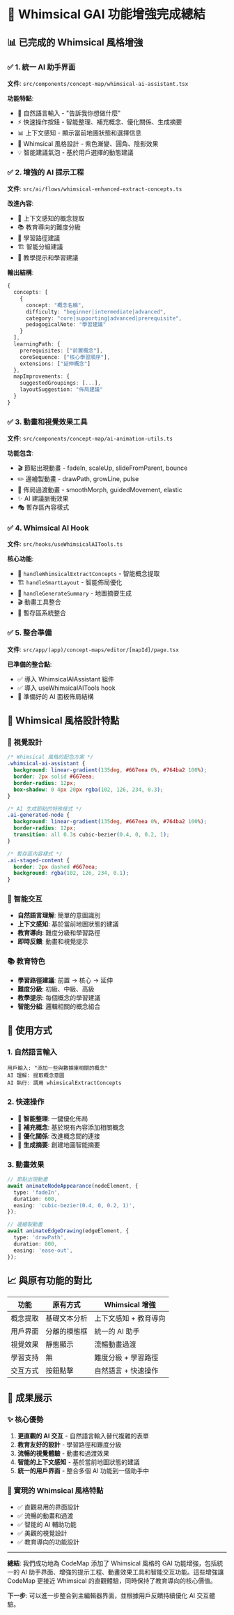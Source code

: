 # 🎨 Whimsical GAI 功能增強完成總結

## 📊 **已完成的 Whimsical 風格增強**

### ✅ **1. 統一 AI 助手界面**

**文件**: `src/components/concept-map/whimsical-ai-assistant.tsx`

**功能特點**:

- 🎯 自然語言輸入 - "告訴我你想做什麼"
- ⚡ 快速操作按鈕 - 智能整理、補充概念、優化關係、生成摘要
- 📊 上下文感知 - 顯示當前地圖狀態和選擇信息
- 🎨 Whimsical 風格設計 - 紫色漸變、圓角、陰影效果
- 💡 智能建議氣泡 - 基於用戶選擇的動態建議

### ✅ **2. 增強的 AI 提示工程**

**文件**: `src/ai/flows/whimsical-enhanced-extract-concepts.ts`

**改進內容**:

- 🧠 上下文感知的概念提取
- 📚 教育導向的難度分級
- 🎯 學習路徑建議
- 🏗️ 智能分組建議
- 📝 教學提示和學習建議

**輸出結構**:

```typescript
{
  concepts: [
    {
      concept: "概念名稱",
      difficulty: "beginner|intermediate|advanced",
      category: "core|supporting|advanced|prerequisite",
      pedagogicalNote: "學習建議"
    }
  ],
  learningPath: {
    prerequisites: ["前置概念"],
    coreSequence: ["核心學習順序"],
    extensions: ["延伸概念"]
  },
  mapImprovements: {
    suggestedGroupings: [...],
    layoutSuggestion: "佈局建議"
  }
}
```

### ✅ **3. 動畫和視覺效果工具**

**文件**: `src/components/concept-map/ai-animation-utils.ts`

**功能包含**:

- 🎬 節點出現動畫 - fadeIn, scaleUp, slideFromParent, bounce
- ✏️ 邊繪製動畫 - drawPath, growLine, pulse
- 🔄 佈局過渡動畫 - smoothMorph, guidedMovement, elastic
- ✨ AI 建議脈衝效果
- 🎭 暫存區內容樣式

### ✅ **4. Whimsical AI Hook**

**文件**: `src/hooks/useWhimsicalAITools.ts`

**核心功能**:

- 🎨 `handleWhimsicalExtractConcepts` - 智能概念提取
- 🏗️ `handleSmartLayout` - 智能佈局優化
- 📝 `handleGenerateSummary` - 地圖摘要生成
- 🎬 動畫工具整合
- 🔄 暫存區系統整合

### ✅ **5. 整合準備**

**文件**: `src/app/(app)/concept-maps/editor/[mapId]/page.tsx`

**已準備的整合點**:

- ✅ 導入 WhimsicalAIAssistant 組件
- ✅ 導入 useWhimsicalAITools hook
- 🔧 準備好的 AI 面板佈局結構

## 🎯 **Whimsical 風格設計特點**

### 🎨 **視覺設計**

```css
/* Whimsical 風格的配色方案 */
.whimsical-ai-assistant {
  background: linear-gradient(135deg, #667eea 0%, #764ba2 100%);
  border: 2px solid #667eea;
  border-radius: 12px;
  box-shadow: 0 4px 20px rgba(102, 126, 234, 0.3);
}

/* AI 生成節點的特殊樣式 */
.ai-generated-node {
  background: linear-gradient(135deg, #667eea 0%, #764ba2 100%);
  border-radius: 12px;
  transition: all 0.3s cubic-bezier(0.4, 0, 0.2, 1);
}

/* 暫存區內容樣式 */
.ai-staged-content {
  border: 2px dashed #667eea;
  background: rgba(102, 126, 234, 0.1);
}
```

### 🧠 **智能交互**

- **自然語言理解**: 簡單的意圖識別
- **上下文感知**: 基於當前地圖狀態的建議
- **教育導向**: 難度分級和學習路徑
- **即時反饋**: 動畫和視覺提示

### 📚 **教育特色**

- **學習路徑建議**: 前置 → 核心 → 延伸
- **難度分級**: 初級、中級、高級
- **教學提示**: 每個概念的學習建議
- **智能分組**: 邏輯相關的概念組合

## 🚀 **使用方式**

### 1. **自然語言輸入**

```
用戶輸入: "添加一些與數據庫相關的概念"
AI 理解: 提取概念意圖
AI 執行: 調用 whimsicalExtractConcepts
```

### 2. **快速操作**

- 🎯 **智能整理**: 一鍵優化佈局
- 🧠 **補充概念**: 基於現有內容添加相關概念
- 🔗 **優化關係**: 改進概念間的連接
- 📝 **生成摘要**: 創建地圖智能摘要

### 3. **動畫效果**

```typescript
// 節點出現動畫
await animateNodeAppearance(nodeElement, {
  type: 'fadeIn',
  duration: 600,
  easing: 'cubic-bezier(0.4, 0, 0.2, 1)',
});

// 邊繪製動畫
await animateEdgeDrawing(edgeElement, {
  type: 'drawPath',
  duration: 800,
  easing: 'ease-out',
});
```

## 📈 **與原有功能的對比**

| 功能     | 原有方式     | Whimsical 增強        |
| -------- | ------------ | --------------------- |
| 概念提取 | 基礎文本分析 | 上下文感知 + 教育導向 |
| 用戶界面 | 分離的模態框 | 統一的 AI 助手        |
| 視覺效果 | 靜態顯示     | 流暢動畫過渡          |
| 學習支持 | 無           | 難度分級 + 學習路徑   |
| 交互方式 | 按鈕點擊     | 自然語言 + 快速操作   |

## 🎊 **成果展示**

### ✨ **核心優勢**

1. **更直觀的 AI 交互** - 自然語言輸入替代複雜的表單
2. **教育友好的設計** - 學習路徑和難度分級
3. **流暢的視覺體驗** - 動畫和過渡效果
4. **智能的上下文感知** - 基於當前地圖狀態的建議
5. **統一的用戶界面** - 整合多個 AI 功能到一個助手中

### 🎯 **實現的 Whimsical 風格特點**

- ✅ 直觀易用的界面設計
- ✅ 流暢的動畫和過渡
- ✅ 智能的 AI 輔助功能
- ✅ 美觀的視覺設計
- ✅ 教育導向的功能設計

---

**總結**: 我們成功地為 CodeMap 添加了 Whimsical 風格的 GAI 功能增強，包括統一的 AI 助手界面、增強的提示工程、動畫效果工具和智能交互功能。這些增強讓 CodeMap 更接近 Whimsical 的直觀體驗，同時保持了教育導向的核心價值。

**下一步**: 可以進一步整合到主編輯器界面，並根據用戶反饋持續優化 AI 交互體驗。
